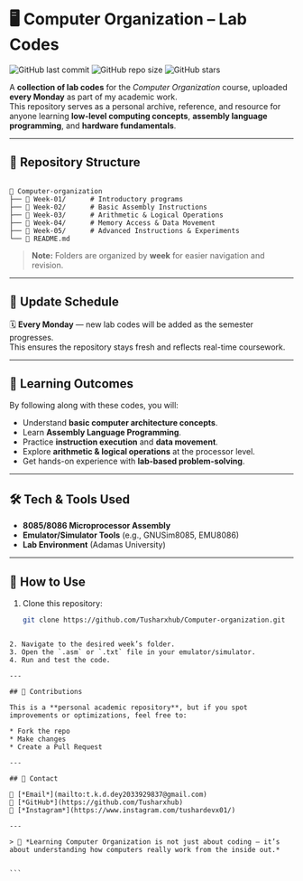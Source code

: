 
# 🖥️ Computer Organization – Lab Codes

![GitHub last commit](https://img.shields.io/github/last-commit/Tusharxhub/Computer-organization?style=for-the-badge&color=brightgreen)
![GitHub repo size](https://img.shields.io/github/repo-size/Tusharxhub/Computer-organization?style=for-the-badge&color=blue)
![GitHub stars](https://img.shields.io/github/stars/Tusharxhub/Computer-organization?style=for-the-badge&color=yellow)

A **collection of lab codes** for the *Computer Organization* course, uploaded **every Monday** as part of my academic work.  
This repository serves as a personal archive, reference, and resource for anyone learning **low-level computing concepts**, **assembly language programming**, and **hardware fundamentals**.

---

## 📂 Repository Structure

```

📁 Computer-organization
├── 📜 Week-01/      # Introductory programs
├── 📜 Week-02/      # Basic Assembly Instructions
├── 📜 Week-03/      # Arithmetic & Logical Operations
├── 📜 Week-04/      # Memory Access & Data Movement
├── 📜 Week-05/      # Advanced Instructions & Experiments
└── 📜 README.md

````

> **Note:** Folders are organized by **week** for easier navigation and revision.

---

## 📅 Update Schedule

🗓 **Every Monday** — new lab codes will be added as the semester progresses.  
This ensures the repository stays fresh and reflects real-time coursework.

---

## 🎯 Learning Outcomes

By following along with these codes, you will:
- Understand **basic computer architecture concepts**.
- Learn **Assembly Language Programming**.
- Practice **instruction execution** and **data movement**.
- Explore **arithmetic & logical operations** at the processor level.
- Get hands-on experience with **lab-based problem-solving**.

---

## 🛠️ Tech & Tools Used
- **8085/8086 Microprocessor Assembly**
- **Emulator/Simulator Tools** (e.g., GNUSim8085, EMU8086)
- **Lab Environment** (Adamas University)

---

## 📌 How to Use
1. Clone this repository:
   ```bash
   git clone https://github.com/Tusharxhub/Computer-organization.git
````

2. Navigate to the desired week’s folder.
3. Open the `.asm` or `.txt` file in your emulator/simulator.
4. Run and test the code.

---

## 🤝 Contributions

This is a **personal academic repository**, but if you spot improvements or optimizations, feel free to:

* Fork the repo
* Make changes
* Create a Pull Request

---

## 📧 Contact

📧 [*Email*](mailto:t.k.d.dey2033929837@gmail.com)
🔗 [*GitHub*](https://github.com/Tusharxhub)
📸 [*Instagram*](https://www.instagram.com/tushardevx01/)

---

> 🚀 *Learning Computer Organization is not just about coding — it’s about understanding how computers really work from the inside out.*


```
